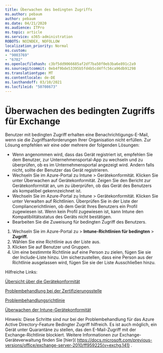 ```yaml
---
title: Überwachen des bedingten Zugriffs
ms.author: pebaum
author: pebaum
ms.date: 04/21/2020
ms.audience: ITPro
ms.topic: article
ms.service: o365-administration
ROBOTS: NOINDEX, NOFOLLOW
localization_priority: Normal
ms.custom:
- "9003769"
- "6702"
ms.openlocfilehash: c3bf5dd9066685af2df7ba50f0eb3ba6e891c2a9
ms.sourcegitcommit: 0eb4f9bde53395b5fd4b5cd4ffc56ca96db91298
ms.translationtype: MT
ms.contentlocale: de-DE
ms.lasthandoff: 03/10/2021
ms.locfileid: "50708673"
---
```

# <a name="monitoring-conditional-access-for-exchange"></a>Überwachen des bedingten Zugriffs für Exchange

Benutzer mit bedingten Zugriff erhalten eine Benachrichtigungs-E-Mail, wenn sie die Zugriffsanforderungen Ihrer Organisation nicht erfüllen. Zur Lösung empfehlen wir eine oder mehrere der folgenden Lösungen:

- Wenn angenommen wird, dass das Gerät registriert ist, empfehlen Sie dem Benutzer, zur Unternehmensportal-App zu wechseln und zu überprüfen, ob es im Unternehmensportal angezeigt wird. Andern falls nicht, sollte der Benutzer das Gerät registrieren.
- Wechseln Sie im Azure-Portal zu Intune > Gerätekonformität. Klicken Sie unter Überwachen auf Gerätekonformität. Zeigen Sie den Bericht zur Gerätekonformität an, um zu überprüfen, ob das Gerät des Benutzers als kompatibel gekennzeichnet ist.
- Wechseln Sie im Azure-Portal zu Intune > Gerätekonformität. Klicken Sie unter Verwalten auf Richtlinien. Überprüfen Sie in der Liste der Compliancerichtlinien, ob dem Gerät Ihres Benutzers ein Profil zugewiesen ist. Wenn kein Profil zugewiesen ist, kann Intune den Kompatibilitätsstatus des Geräts nicht bestätigen.
- Bearbeiten Sie die Zuweisung für bedingten Zugriff des Benutzers.

1. Wechseln Sie im Azure-Portal zu  >  **Intune-Richtlinien für bedingten**  >  **Zugriff.**
2. Wählen Sie eine Richtlinie aus der Liste aus.
3. Klicken Sie auf Benutzer und Gruppen.
4. Um eine bestimmte Richtlinie auf eine Person zu zielen, fügen Sie sie der Include-Liste hinzu. Um sicherzustellen, dass eine Person aus der Richtlinie ausgelassen wird, fügen Sie sie der Liste Ausschließen hinzu.

Hilfreiche Links:

[Übersicht über die Gerätekonformität](https://docs.microsoft.com/intune/device-compliance-get-started)

[Problembehandlung bei der Zertifizierungsstelle](https://docs.microsoft.com/intune/troubleshoot-conditional-access)

[Problembehandlungsrichtlinie](https://docs.microsoft.com/troubleshoot/mem/intune/troubleshoot-policies-in-microsoft-intune)

[Überwachen der Intune-Gerätekonformität](https://docs.microsoft.com/intune/compliance-policy-monitor)

Hinweis: Diese Schritte sind nur bei der Problembehandlung für das Azure Active Directory-Feature Bedingter Zugriff hilfreich. Es ist auch möglich, ein Gerät unter Quarantäne zu stellen, das den E-Mail-Zugriff mit der Exchange-Richtlinie blockiert. Weitere Informationen zur Exchange-Geräteverwaltung finden Sie [hier]( https://docs.microsoft.com/previous-versions/office/exchange-server-2010/ff959225(v=exchg.141) .
